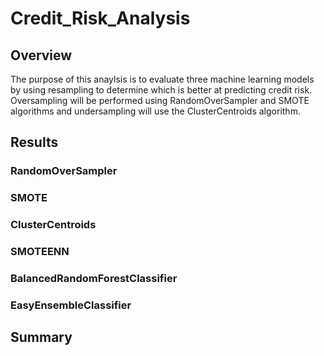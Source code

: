 # Credit_Risk_Analysis

## Overview
The purpose of this anaylsis is to evaluate three machine learning models by using resampling to determine which is better at predicting credit risk.  Oversampling will be performed using RandomOverSampler and SMOTE algorithms and undersampling will use the ClusterCentroids algorithm.

## Results
### RandomOverSampler

### SMOTE

### ClusterCentroids

### SMOTEENN

### BalancedRandomForestClassifier

### EasyEnsembleClassifier

## Summary
